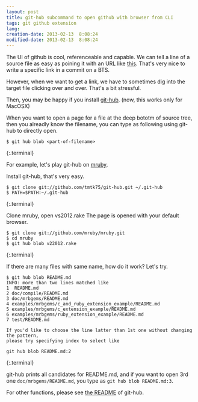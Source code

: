```yaml
---
layout: post
title: git-hub subcommand to open github with browser from CLI 
tags: git github extension
lang: 
creation-date: 2013-02-13  8:08:24
modified-date: 2013-02-13  8:08:24
---
```

The UI of github is cool, referenceable and capable.
We can tell a line of a source file as easy as poining it with an URL like [this](https://github.com/tmtk75/git-hub/blob/master/git-hub#L8).
That's very nice to write a specific link in a commit on a BTS.

However, when we want to get a link, we have to sometimes dig into the target file clicking over and over.
That's a bit stressful.

Then, you may be happy if you install [git-hub][git-hub]. (now, this works only for MacOSX)

  [git-hub]: https://github.com/tmtk75/git-hub
  [mruby]: git://github.com/mruby/mruby.git

When you want to open a page for a file at the deep bototm of source tree,
then you alreadly know the filename, you can type as following using git-hub to directly open.

    $ git hub blob <part-of-filename>
{:.terminal}


For example, let's play git-hub on [mruby][mruby].

Install git-hub, that's very easy.

    $ git clone git://github.com/tmtk75/git-hub.git ~/.git-hub
    $ PATH=$PATH:~/.git-hub
{:.terminal}

Clone mruby, open vs2012.rake
The page is opened with your default browser.

    $ git clone git://github.com/mruby/mruby.git
    $ cd mruby
    $ git hub blob v22012.rake
{:.terminal}

If there are many files with same name, how do it work?
Let's try.

    $ git hub blob README.md
    INFO: more than two lines matched like
    1  README.md
    2 doc/compile/README.md
    3 doc/mrbgems/README.md
    4 examples/mrbgems/c_and_ruby_extension_example/README.md
    5 examples/mrbgems/c_extension_example/README.md
    6 examples/mrbgems/ruby_extension_example/README.md
    7 test/README.md

    If you'd like to choose the line latter than 1st one without changing the pattern,
    please try specifying index to select like

    git hub blob README.md:2
{:.terminal}

git-hub prints all candidates for README.md, and if you want to open 3rd one `doc/mrbgems/README.md`, you type as `git hub blob README.md:3`.


For other functions, please see [the README][readme] of git-hub.

  [readme]: https://github.com/tmtk75/git-hub#readme

